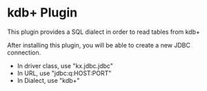 # kdb+ Plugin

This plugin provides a SQL dialect in order to read tables from kdb+

After installing this plugin, you will be able to create a new JDBC connection.

* In driver class, use "kx.jdbc.jdbc"
* In URL, use "jdbc:q:HOST:PORT"
* In Dialect, use "kdb+"
